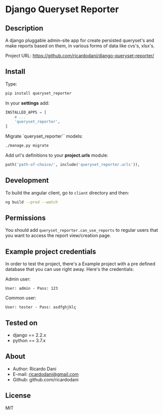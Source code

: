 Django Queryset Reporter
=================

Description
-----------

A django pluggable admin-site app for create persisted queryset's and make reports based on them, in various forms of data like cvs's, xlsx's.

Project URL: https://github.com/ricardodani/django-queryset-reporter/

Install
-------

Type:

```bash
pip install queryset_reporter
```

In your **settings** add:

```python
INSTALLED_APPS = [
    # ...
    'queryset_reporter',
]
```

Migrate `queryset_reporter`` models:

```bash
./manage.py migrate
```


Add url's definitions to your **project.urls** module:

```python
path('path-of-choice/', include('queryset_reporter.urls')),
```

Development
-----------

To build the angular client, go to `client` directory and then:

```bash
ng build --prod --watch
```

Permissions
-----------

You should add `queryset_reporter.can_use_reports` to regular users that you want to access the report view/creation page.


Example project credentials
---------------------------

In order to test the project, there's a Example project with a pre defined database that you can use right away.
Here's the credentials:

Admin user:
```
User: admin - Pass: 123
```

Common user:
```
User: tester - Pass: asdfghjklç
```


Tested on
---------

- django == 2.2.x
- python == 3.7.x

About
-----

- Author: Ricardo Dani
- E-mail: ricardodani@gmail.com
- Github: github.com/ricardodani

License
-------

MIT
